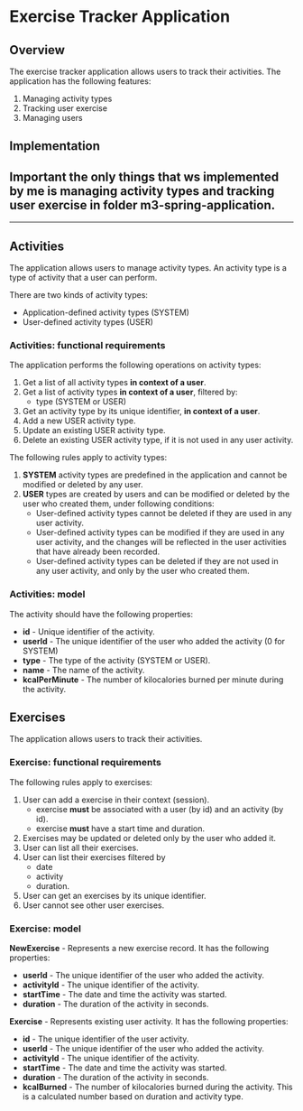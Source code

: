 # Exercise Tracker Application

## Overview

The exercise tracker application allows users to track their activities. 
The application has the following features:

1. Managing activity types
2. Tracking user exercise
3. Managing users


## Implementation
## Important the only things that ws implemented by me is managing activity types and tracking user exercise in folder m3-spring-application.

---
## Activities
The application allows users to manage activity types. An activity type is a type of activity that a user can perform.

There are two kinds of activity types:
- Application-defined activity types (SYSTEM)
- User-defined activity types (USER)

### Activities: functional requirements

The application performs the following operations on activity types:
1. Get a list of all activity types **in context of a user**.
2. Get a list of activity types **in context of a user**, filtered by:
   - type (SYSTEM or USER)
3. Get an activity type by its unique identifier, **in context of a user**.
4. Add a new USER activity type.
5. Update an existing USER activity type.
6. Delete an existing USER activity type, if it is not used in any user activity.

The following rules apply to activity types:
1. **SYSTEM** activity types are predefined in the application and cannot be modified or deleted by any user.
2. **USER** types are created by users and can be modified or deleted by the user who created them, under following conditions:
    - User-defined activity types cannot be deleted if they are used in any user activity.
    - User-defined activity types can be modified if they are used in any user activity, and the changes will be reflected in the user activities that have already been recorded.
    - User-defined activity types can be deleted if they are not used in any user activity, and only by the user who created them.

### Activities: model

The activity should have the following properties:
- **id** - Unique identifier of the activity.
- **userId** - The unique identifier of the user who added the activity (0 for SYSTEM)
- **type** - The type of the activity (SYSTEM or USER).
- **name** - The name of the activity.
- **kcalPerMinute** - The number of kilocalories burned per minute during the activity.


## Exercises

The application allows users to track their activities. 

### Exercise: functional requirements

The following rules apply to exercises:
1. User can add a exercise in their context (session).
   - exercise **must** be associated with a user (by id) and an activity (by id).
   - exercise **must** have a start time and duration.
2. Exercises may be updated or deleted only by the user who added it.
3. User can list all their exercises.
4. User can list their exercises filtered by 
   - date
   - activity
   - duration.
5. User can get an exercises by its unique identifier.
6. User cannot see other user exercises.

### Exercise: model

**NewExercise** - Represents a new exercise record. It has the following properties:
- **userId** - The unique identifier of the user who added the activity.
- **activityId** - The unique identifier of the activity.
- **startTime** - The date and time the activity was started.
- **duration** - The duration of the activity in seconds.

**Exercise** - Represents existing user activity. It has the following properties:
  - **id** - The unique identifier of the user activity.
  - **userId** - The unique identifier of the user who added the activity.
  - **activityId** - The unique identifier of the activity.
  - **startTime** - The date and time the activity was started.
  - **duration** - The duration of the activity in seconds.
  - **kcalBurned** - The number of kilocalories burned during the activity. This is a calculated number based on duration and activity type.
